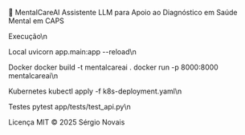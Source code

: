 🧠 MentalCareAI
Assistente LLM para Apoio ao Diagnóstico em Saúde Mental em CAPS

Execução\n

Local
uvicorn app.main:app --reload\n

Docker
docker build -t mentalcareai .
docker run -p 8000:8000 mentalcareai\n

Kubernetes
kubectl apply -f k8s-deployment.yaml\n

Testes
pytest app/tests/test_api.py\n

Licença
MIT © 2025 Sérgio Novais
